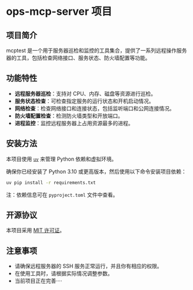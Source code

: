 # ops-mcp-server 项目

## 项目简介
mcptest 是一个用于服务器巡检和监控的工具集合，提供了一系列远程操作服务器的工具，包括检查网络接口、服务状态、防火墙配置等功能。

## 功能特性
- **远程服务器巡检**：支持对 CPU、内存、磁盘等资源进行巡检。
- **服务状态检查**：可检查指定服务的运行状态和开机启动情况。
- **网络检查**：检查网络接口和连接状态，包括监听端口和公网连接情况。
- **防火墙配置检查**：检测防火墙类型和开放端口。
- **进程监控**：监控远程服务器上占用资源最多的进程。

## 安装方法
本项目使用 [`uv`](https://github.com/astral-sh/uv) 来管理 Python 依赖和虚拟环境。

确保你已经安装了 Python 3.10 或更高版本，然后使用以下命令安装项目依赖：
```bash
uv pip install -r requirements.txt
```
注：依赖信息可在 `pyproject.toml` 文件中查看。


## 开源协议
本项目采用 [MIT 许可证](LICENSE)。

## 注意事项
- 请确保远程服务器的 SSH 服务正常运行，并且你有相应的权限。
- 在使用工具时，请根据实际情况调整参数。
- 当前项目正在完善····